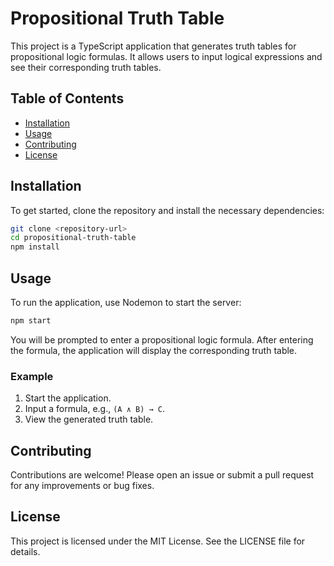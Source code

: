 # Propositional Truth Table

This project is a TypeScript application that generates truth tables for propositional logic formulas. It allows users to input logical expressions and see their corresponding truth tables.

## Table of Contents

- [Installation](#installation)
- [Usage](#usage)
- [Contributing](#contributing)
- [License](#license)

## Installation

To get started, clone the repository and install the necessary dependencies:

```bash
git clone <repository-url>
cd propositional-truth-table
npm install
```

## Usage

To run the application, use Nodemon to start the server:

```bash
npm start
```

You will be prompted to enter a propositional logic formula. After entering the formula, the application will display the corresponding truth table.

### Example

1. Start the application.
2. Input a formula, e.g., `(A ∧ B) → C`.
3. View the generated truth table.

## Contributing

Contributions are welcome! Please open an issue or submit a pull request for any improvements or bug fixes.

## License

This project is licensed under the MIT License. See the LICENSE file for details.